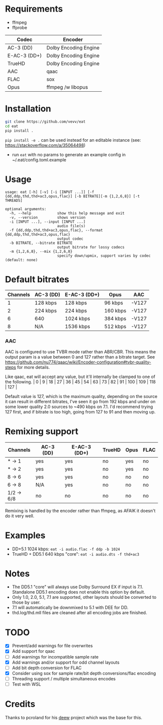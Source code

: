 # Requirements
- ffmpeg
- ffprobe

| Codec        | Encoder               |
|--------------|-----------------------|
| AC-3 (DD)    | Dolby Encoding Engine |
| E-AC-3 (DD+) | Dolby Encoding Engine |
| TrueHD       | Dolby Encoding Engine |
| AAC          | qaac                  |
| FLAC         | sox                   |
| Opus         | ffmpeg /w libopus     |

# Installation
```sh
git clone https://github.com/vevv/eat
cd eat
pip install .
```
`pip install -e .` can be used instead for an editable instance (see: https://stackoverflow.com/a/35064498)
* run `eat` with no params to generate an example config in ~/.eat/config.toml.example

# Usage
```
usage: eat [-h] [-v] [-i [INPUT ...]] [-f {dd,ddp,thd,thd+ac3,opus,flac}] [-b BITRATE][-m {1,2,6,8}] [-t THREADS]

optional arguments:
  -h, --help            show this help message and exit
  -v, --version         shows version
  -i [INPUT ...], --input [INPUT ...]
                        audio file(s)
  -f {dd,ddp,thd,thd+ac3,opus,flac}, --format {dd,ddp,thd,thd+ac3,opus,flac}
                        output codec
  -b BITRATE, --bitrate BITRATE
                        output bitrate for lossy codecs
  -m {1,2,6,8}, --mix {1,2,6,8}
                        specify down/upmix, support varies by codec (default: none)
```

# Default bitrates
| Channels | AC-3 (DD) | E-AC-3 (DD+) | Opus     | AAC   |
|----------|-----------|--------------|----------|-------|
| 1        | 128 kbps  | 128 kbps     | 96 kbps  | -V127 |
| 2        | 224 kbps  | 224 kbps     | 160 kbps | -V127 |
| 6        | 640       | 1024 kbps    | 384 kbps | -V127 |
| 8        | N/A       | 1536 kbps    | 512 kbps | -V127 |

### AAC
AAC is configured to use TVBR mode rather than ABR/CBR. This means the output param is a value between 0 and 127 rather than a bitrate target.
See https://github.com/nu774/qaac/wiki/Encoder-configuration#tvbr-quality-steps for more details.

Like qaac, eat will accept any value, but it'll internally be clamped to one of the following.
| 0 | 9 | 18 | 27 | 36 | 45 | 54 | 63 | 73 | 82 | 91 | 100 | 109 | 118 | 127 |

Default value is 127, which is the maximum quality, depending on the source it can result in different bitrates,
I've seen it go from 192 kbps and under on some lower quality 2.0 sources to ~490 kbps on 7.1.
I'd recommend trying 127 first, and if bitrate is too high, going from 127 to 91 and then moving up.

# Remixing support
| Channels   | AC-3 (DD) | E-AC-3 (DD+) | TrueHD | Opus | FLAC |
|------------|-----------|--------------|--------|------|------|
| * -> 1     | yes       | yes          | no     | yes  | no   |
| * -> 2     | yes       | yes          | no     | yes  | no   |
| 8 -> 6     | yes       | yes          | no     | no   | no   |
| 6 -> 8     | N/A       | yes          | no     | no   | no   |
| 1/2 -> 6/8 | no        | no           | no     | no   | no   |

Remixing is handled by the encoder rather than ffmpeg, as AFAIK it doesn't do it very well.

# Examples
* DD+5.1 1024 kbps: `eat -i audio.flac -f ddp -b 1024`
* TrueHD + DD5.1 640 kbps "core": `eat -i audio.dts -f thd+ac3`

# Notes
- The DD5.1 "core" will always use Dolby Surround EX if input is 7.1. Standalone DD5.1 encoding does not enable this option by default.
- Only 1.0, 2.0, 5.1, 7.1 are supported, other layouts should be converted to those by user.
- 7.1 will automatically be downmixed to 5.1 with DEE for DD.
- thd.log/thd.mll files are cleaned after all encoding jobs are finished.

# TODO
- [x] Prevent/add warnings for file overwrites
- [x] Add support for qaac
- [ ] Add warnings for incompatible sample rate
- [x] Add warnings and/or support for odd channel layouts
- [ ] Add bit depth conversion for FLAC
- [x] Consider using sox for sample rate/bit depth conversions/flac encoding
- [ ] Threading support / multiple simultaneous encodes
- [ ] Test with WSL

# Credits
Thanks to pcroland for his [deew](https://github.com/pcroland/deew) project which was the base for this.
